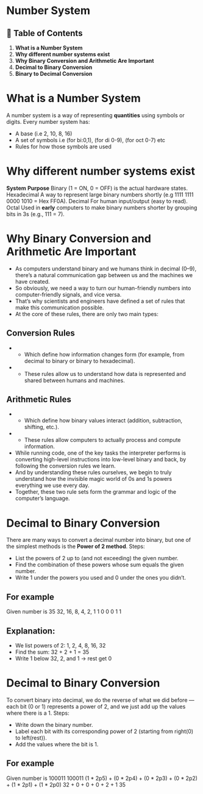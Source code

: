 # **Number System**

## 📑 Table of Contents


1. **What is a Number System**
3. **Why different number systems exist**
4. **Why Binary Conversion and Arithmetic Are Important**
5. **Decimal to Binary Conversion**
6. **Binary to Decimal Conversion**





# What is a Number System
A number system is a way of representing **quantities** using symbols or digits.
Every number system has:
- A base (i.e 2, 10, 8, 16)
- A set of symbols i.e (for bi:0,1), (for di 0-9), (for oct 0-7) etc
- Rules for how those symbols are used





# Why different number systems exist
**System**	 **Purpose**
Binary	     (1 = ON, 0 = OFF) is the actual hardware states.
Hexadecimal	 A way to represent large binary numbers shortly (e.g 1111 1111 0000 1010 = Hex FF0A).
Decimal	     For human input/output (easy to read).
Octal	     Used in **early** computers to make binary numbers shorter by grouping bits in 3s (e.g., 111 = 7).





# Why Binary Conversion and Arithmetic Are Important
- As computers understand binary and we humans think in decimal (0–9), there’s a natural communication gap between us and the machines we have created.
- So obviously, we need a way to turn our human-friendly numbers into computer-friendly signals, and vice versa.
- That’s why scientists and engineers have defined a set of rules that make this communication possible.
- At the core of these rules, there are only two main types:
## Conversion Rules
- - Which define how information changes form (for example, from decimal to binary or binary to hexadecimal).
- - These rules allow us to understand how data is represented and shared between humans and machines.
## Arithmetic Rules
- - Which define how binary values interact (addition, subtraction, shifting, etc.).
- - These rules allow computers to actually process and compute information.
- While running code, one of the key tasks the interpreter performs is converting high-level instructions into low-level binary and back, by following the conversion rules we learn.
- And by understanding these rules ourselves, we begin to truly understand how the invisible magic world of 0s and 1s powers everything we use every day.
- Together, these two rule sets form the grammar and logic of the computer’s language.





# Decimal to Binary Conversion
There are many ways to convert a decimal number into binary, but one of the simplest methods is the **Power of 2 method**.
Steps:
- List the powers of 2 up to (and not exceeding) the given number.
- Find the combination of these powers whose sum equals the given number.
- Write 1 under the powers you used and 0 under the ones you didn’t.
## For example
Given number is 35
32, 16, 8, 4, 2, 1
1   0   0  0  1  1
## Explanation:
- We list powers of 2: 1, 2, 4, 8, 16, 32
- Find the sum: 32 + 2 + 1 = 35
- Write 1 below 32, 2, and 1 → rest get 0





# Decimal to Binary Conversion
To convert binary into decimal, we do the reverse of what we did before —
each bit (0 or 1) represents a power of 2, and we just add up the values where there is a 1.
Steps:
- Write down the binary number.
- Label each bit with its corresponding power of 2 (starting from right(0) to left(rest)).
- Add the values where the bit is 1.
## For example
Given number is 100011
100011
(1 * 2p5) + (0 * 2p4) + (0 * 2p3) + (0 * 2p2) + (1 * 2p1) + (1 * 2p0)
32 + 0 + 0 + 0 + 2 + 1
35
